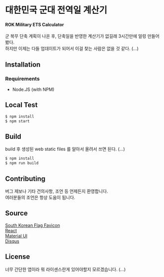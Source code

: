 # 대한민국 군대 전역일 계산기
#### ROK Military ETS Calculator

군 복무 단축 계획이 나온 후, 단축일을 반영한 계산기가 없길래 3시간만에 얼렁 만들어 봤다.  
하지만 이제는 다들 업데이트가 되어서 이걸 찾는 사람은 없을 것 같다. (...)

## Installation

### Requirements
* Node.JS (with NPM)

## Local Test
```sh
$ npm install
$ npm start
```

## Build
build 후 생성된 web static files 를 알아서 올려서 쓰면 된다. (...)
```sh
$ npm install
$ npm run build
```

## Contributing
버그 제보나 기타 건의사항, 조언 등 언제든지 환영합니다.  
여러분들의 조언은 항상 도움이 됩니다.

## Source
[South Korean Flag Favicon](https://www.freefavicon.com/freefavicons/flags/iconinfo/south-korean-flag-152-8034.html)  
[React](https://reactjs.org)  
[Material UI](https://material-ui.com)  
[Disqus](https://disqus.com)  

## License
너무 간단한 앱이라 뭐 라이센스란게 있어야할지 모르겠습니다. (...)
